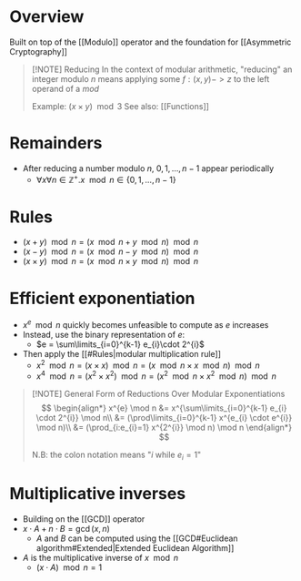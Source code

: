 # Overview
Built on top of the [[Modulo]] operator and the foundation for [[Asymmetric Cryptography]]

> [!NOTE] Reducing
> In the context of modular arithmetic, "reducing" an integer modulo $n$ means applying some $f: (x, y) -> z$  to the left operand of a $mod$
>
> Example: $(x \times y) \mod 3$
> See also: [[Functions]]

# Remainders
- After reducing a number modulo $n$, $0, 1, \dots , n - 1$ appear periodically
	- $\forall x \forall n \in \mathbb{Z}^{+}. x \mod n \in \{0, 1, \dots , n - 1\}$

# Rules
- $(x + y) \mod n = (x \mod n + y \mod n) \mod n$
- $(x - y) \mod n = (x \mod n - y \mod n) \mod n$
- $(x \times y) \mod n = (x \mod n \times y \mod n) \mod n$

# Efficient exponentiation
- $x^{e} \mod n$ quickly becomes unfeasible to compute as $e$ increases
- Instead, use the binary representation of $e$:
	- $e = \sum\limits_{i=0}^{k-1} e_{i}\cdot 2^{i}$
- Then apply the [[#Rules|modular multiplication rule]]
	- $x^{2} \mod n = (x \times x) \mod n = (x \mod n \times x \mod n) \mod n$
	- $x^{4} \mod n = (x^2 \times x^2) \mod n = (x^2 \mod n \times x^2 \mod n) \mod n$

> [!NOTE] General Form of Reductions Over Modular Exponentiations
>$$
 \begin{align*}
 x^{e} \mod n &= x^{\sum\limits_{i=0}^{k-1} e_{i} \cdot 2^{i}} \mod n\\
 &= (\prod\limits_{i=0}^{k-1} x^{e_{i} \cdot e^{i}} \mod n)\\
 &= (\prod_{i:e_{i}=1} x^{2^{i}} \mod n) \mod n
\end{align*}
> $$
>
> N.B: the colon notation means "$i$ while $e_{i} = 1$"

# Multiplicative inverses
- Building on the [[GCD]] operator
- $x \cdot  A + n \cdot B = \gcd(x,n)$
	- $A$ and $B$ can be computed using the [[GCD#Euclidean algorithm#Extended|Extended Euclidean Algorithm]]
- $A$ is the multiplicative inverse of $x \mod n$
	- $(x \cdot A) \mod n = 1$

